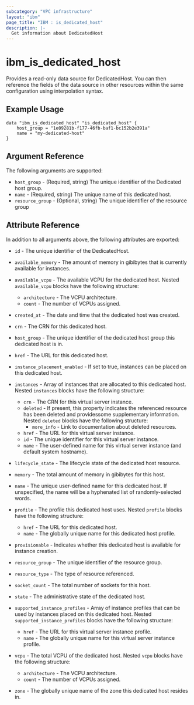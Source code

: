 ```yaml
---
subcategory: "VPC infrastructure"
layout: "ibm"
page_title: "IBM : is_dedicated_host"
description: |-
  Get information about DedicatedHost
---
```


# ibm\_is_dedicated_host

Provides a read-only data source for DedicatedHost. You can then reference the fields of the data source in other resources within the same configuration using interpolation syntax.

## Example Usage

```hcl
data "ibm_is_dedicated_host" "is_dedicated_host" {
	host_group = "1e09281b-f177-46fb-baf1-bc152b2e391a"
	name = "my-dedicated-host"
}
```

## Argument Reference

The following arguments are supported:

* `host_group` - (Required, string) The unique identifier of the Dedicated host group.
* `name` - (Required, string) The unique name of this dedicated host.
* `resource_group` - (Optional, string) The unique identifier of the resource group

## Attribute Reference

In addition to all arguments above, the following attributes are exported:

* `id` - The unique identifier of the DedicatedHost.
* `available_memory` - The amount of memory in gibibytes that is currently available for instances.

* `available_vcpu` - The available VCPU for the dedicated host. Nested `available_vcpu` blocks have the following structure:
	* `architecture` - The VCPU architecture.
	* `count` - The number of VCPUs assigned.

* `created_at` - The date and time that the dedicated host was created.

* `crn` - The CRN for this dedicated host.

* `host_group` - The unique identifier of the dedicated host group this dedicated host is in.
* `href` - The URL for this dedicated host.

* `instance_placement_enabled` - If set to true, instances can be placed on this dedicated host.

* `instances` - Array of instances that are allocated to this dedicated host. Nested `instances` blocks have the following structure:
	* `crn` - The CRN for this virtual server instance.
	* `deleted` - If present, this property indicates the referenced resource has been deleted and providessome supplementary information. Nested `deleted` blocks have the following structure:
		* `more_info` - Link to documentation about deleted resources.
	* `href` - The URL for this virtual server instance.
	* `id` - The unique identifier for this virtual server instance.
	* `name` - The user-defined name for this virtual server instance (and default system hostname).

* `lifecycle_state` - The lifecycle state of the dedicated host resource.

* `memory` - The total amount of memory in gibibytes for this host.

* `name` - The unique user-defined name for this dedicated host. If unspecified, the name will be a hyphenated list of randomly-selected words.

* `profile` - The profile this dedicated host uses. Nested `profile` blocks have the following structure:
	* `href` - The URL for this dedicated host.
	* `name` - The globally unique name for this dedicated host profile.

* `provisionable` - Indicates whether this dedicated host is available for instance creation.

* `resource_group` - The unique identifier of the resource group.
* `resource_type` - The type of resource referenced.

* `socket_count` - The total number of sockets for this host.

* `state` - The administrative state of the dedicated host.

* `supported_instance_profiles` - Array of instance profiles that can be used by instances placed on this dedicated host. Nested `supported_instance_profiles` blocks have the following structure:
	* `href` - The URL for this virtual server instance profile.
	* `name` - The globally unique name for this virtual server instance profile.

* `vcpu` - The total VCPU of the dedicated host. Nested `vcpu` blocks have the following structure:
	* `architecture` - The VCPU architecture.
	* `count` - The number of VCPUs assigned.

* `zone` - The globally unique name of the zone this dedicated host resides in.
